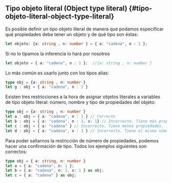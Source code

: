 ## Tipo objeto literal \(Object type literal\) {#tipo-objeto-literal-object-type-literal}

Es posible definir un tipo objeto literal de manera que podamos especificar qué propiedades debe tener un objeto y de qué tipo son éstas:

```ts
let objeto: {a: string , n: number } = { a: "cadena", n : 1 };
```

Si no lo tipamos la inferencia lo hará por nosotros

```ts
let objeto = { a: "cadena", n : 1 };  //{a: string , n: number }
```

Lo más común es usarlo junto con los tipos alias:

```ts
type obj = {a: string , n: number }
let g : obj = { a: "cadena", n : 1 }
```

Existen tres restricciones a la hora de asignar objetos literales a variables de tipo objeto literal: número, nombre y tipo de propiedades del objeto:

```ts
type obj = {a: string , n: number }
let a : obj = { a: "cadena", n : 1 } // Correcto
let b : obj = { a: "cadena", n : 1, x: 1} // Incorrecto. Tiene más propiedades.
let c : obj = { a: "cadena" } // Incorrecto. Tiene menos propiedades.
let d : obj = { a: "cadena", x : 1 } // Incorrecto. Tiene el mismo número de propiedades pero no se llaman igual.
```

Para poder saltarnos la restricción de número de propiedades, podemos hacer una confirmación de tipo. Todos los ejemplos siguientes son correctos:

```ts
type obj = { a: string, n: number }
let a = { a: "cadena", n: 1 };
let b = { a: "cadena", n: 1, x: 1 } as obj;
let c = { a: "cadena" } as obj;
```



